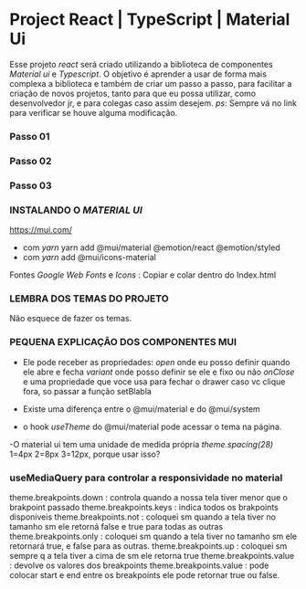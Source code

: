 # Project React | TypeScript | Material Ui

Esse projeto _react_ será criado utilizando a biblioteca de componentes _Material ui_ e _Typescript_.
O objetivo é aprender a usar de forma mais complexa a biblioteca e também de criar um passo a passo, para facilitar a criação de novos projetos, tanto para que eu possa utilizar, como desenvolvedor jr, e para colegas caso assim desejem.
_ps_: Sempre vá no link para verificar se houve alguma modificação.

### Passo 01

### Passo 02

### Passo 03

### INSTALANDO O _MATERIAL UI_

https://mui.com/

- com _yarn_ yarn add @mui/material @emotion/react @emotion/styled
- com _yarn_ add @mui/icons-material

Fontes _Google Web Fonts_ e _Icons_ : Copiar e colar dentro do Index.html

<link
  rel="stylesheet"
  href="https://fonts.googleapis.com/css?family=Roboto:300,400,500,700&display=swap"
/>
<link
  rel="stylesheet"
  href="https://fonts.googleapis.com/icon?family=Material+Icons"
/>

### LEMBRA DOS TEMAS DO PROJETO

Não esquece de fazer os temas.

### PEQUENA EXPLICAÇÃO DOS COMPONENTES MUI

- <Drawer> Ele pode receber as propriedades:
  _open_ onde eu posso definir quando ele abre e fecha
  _variant_ onde posso definir se ele e fixo ou não
  _onClose_ e uma propriedade que voce usa para fechar o drawer caso vc clique fora, so passar a função setBlabla

- Existe uma diferença entre o <box> @mui/material e do <box> @mui/system
- o hook _useTheme_ do @mui/material pode acessar o tema na página.

-O material ui tem uma unidade de medida própria _theme.spacing(28)_ 1=4px 2=8px 3=12px, porque usar isso?

### useMediaQuery para controlar a responsividade no material

theme.breakpoints.down : controla quando a nossa tela tiver menor que o brakpoint passado
theme.breakpoints.keys : indica todos os brakpoints disponiveis
theme.breakpoints.not : coloquei sm quando a tela tiver no tamanho sm ele retorná false e true para todas as outras
theme.breakpoints.only : coloquei sm quando a tela tiver no tamanho sm ele retornará true, e false para as outras.
theme.breakpoints.up : coloquei sm sempre q a tela tiver a cima de sm ele retorna true
theme.breakpoints.value : devolve os valores dos breakpoints
theme.breakpoints.value : pode colocar start e end entre os breakpoints ele pode retornar true ou false.

